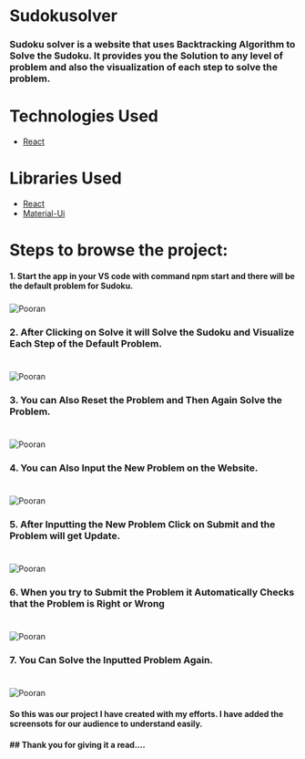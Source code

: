 # Sudokusolver

### Sudoku solver is a website that uses Backtracking Algorithm to Solve the Sudoku. It provides you the Solution to any level of problem and also the visualization of each step to solve the problem.

# Technologies Used
* [React](https://reactjs.org/)

# Libraries Used
* [React](https://reactjs.org/)
* [Material-Ui](https://material-ui.com/getting-started/installation/)

# Steps to browse the project:
#### 1.  Start the app in your VS code with command npm start and there will be the default problem for Sudoku.
###
![Pooran](https://i.ibb.co/3RWRgVf/Screenshot-226.png)

### 2. After Clicking on Solve it will Solve the Sudoku and Visualize Each Step of the Default Problem.
#
![Pooran](https://i.ibb.co/TqD0h84/Screenshot-227.png)

### 3. You can Also Reset the Problem and Then Again Solve the Problem.
#
![Pooran](https://i.ibb.co/7R6z9my/Screenshot-228.png)

### 4. You can Also Input the New Problem on the Website.
#
![Pooran](https://i.ibb.co/P9y3Z6F/Screenshot-229.png)

### 5. After Inputting the New Problem Click on Submit and the Problem will get Update.
#
![Pooran](https://i.ibb.co/FDwF9kD/Screenshot-230.png)

### 6. When you try to Submit the Problem it Automatically Checks that the Problem is Right or Wrong
#
![Pooran](https://i.ibb.co/WkLQP8b/Screenshot-231.png)

### 7. You Can Solve the Inputted Problem Again.
#
![Pooran](https://i.ibb.co/HzhdKG5/Screenshot-232.png)

#### So this was our project I have created with my efforts. I have added the screensots for our audience to understand easily.

#### ## Thank you for giving it a read....




    





